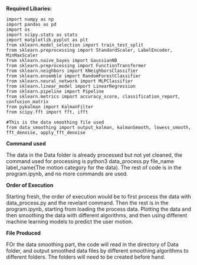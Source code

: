 **Required Libaries:**

```
import numpy as np
import pandas as pd
import os
import scipy.stats as stats
import matplotlib.pyplot as plt
from sklearn.model_selection import train_test_split
from sklearn.preprocessing import StandardScaler, LabelEncoder, MinMaxScaler
from sklearn.naive_bayes import GaussianNB
from sklearn.preprocessing import FunctionTransformer
from sklearn.neighbors import KNeighborsClassifier
from sklearn.ensemble import RandomForestClassifier
from sklearn.neural_network import MLPClassifier
from sklearn.linear_model import LinearRegression
from sklearn.pipeline import Pipeline
from sklearn.metrics import accuracy_score, classification_report, confusion_matrix
from pykalman import KalmanFilter
from scipy.fft import fft, ifft

#This is the data smoothing file used
from data_smoothing import output_kalman, kalmanSmooth, lowess_smooth, fft_denoise, apply_fft_denoise
```

**Command used**

The data in the Data folder is already processed but not yet cleaned, the command used for processing is python3 data_process.py file_name label_name(The motion category for the data). The rest of code is in the program.ipynb, and no more commands are used.

**Order of Execution**

Starting fresh, the order of execution would be to first process the data with data_process.py and the revelant command. Then the rest is in the program.ipynb, starting from loading the process data. Plotting the data and then smoothing the data with different algorithms, and then using different machine learning models to predict the user motion.

**File Produced**

FOr the data smoothing part, the code will read in the directory of Data folder, and output smoothed data files by different smoothing algorithms to different folders. The folders will need to be created before hand. 

